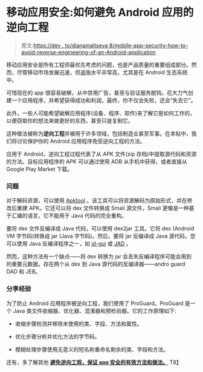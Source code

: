 # 移动应用安全:如何避免 Android 应用的逆向工程

> 原文:[https://dev . to/dianamaltseva 8/mobile-app-security-how-to-avoid-reverse-engineering-of-an-Android-application](https://dev.to/dianamaltseva8/mobile-app-security-how-to-avoid-reverse-engineering-of-an-android-application)

移动应用安全是所有工程师最优先考虑的问题，也是产品质量的重要组成部分。然而，尽管移动市场发展迅速，但盗版水平非常高，尤其是在 Android 生态系统中。

可惜现在的 app 很容易破解，从中禁用广告，甚至与验证服务脱钩。花大力气创建一个应用程序，并希望获得成功和利润，最终，你不仅会失败，还会“失去它”。

此外，一些人可能希望破解应用程序(设备、程序、软件)来了解它是如何工作的，以便窃取你的想法来做更好的东西，甚至只是复制它。

这种做法被称为**逆向工程**并被用于许多领域，包括制造业甚至军事。在本帖中，我们将讨论保护你的 Android 应用程序免受逆向工程的方法。

应用于 Android，逆向工程过程代表了从 APK 文件(zip 存档)中提取源代码和资源的方法。目标应用程序的 APK 可以通过使用 ADB 从手机中获得，或者直接从 Google Play Market 下载。

### 问题

对于解码资源，可以使用 [Apktool](https://ibotpeaches.github.io/Apktool/) 。该工具可以将资源解码为原始形式，并在修改后重建 APK。它还可以将 dex 文件转换成 Smali 源文件。Smali 更像是一种基于汇编的语言，它不能用于 Java 代码的完全重构。

要将 dex 文件反编译成 Java 代码，可以使用 dex2jar 工具。它将 dex (Android VM 字节码)转换成 jar (Java 字节码)。然后，要将 jar 反编译成 Java 源代码，您可以使用 Java 反编译程序之一，如 [jd-gui](http://jd.benow.ca/) 或 [JAD](http://www.javadecompilers.com/jad) 。

然而，这种方法有一个缺点——将 dex 转换为 jar 会丢失反编译程序可能会用到的重要元数据。存在两个从 dex 到 Java 源代码的反编译器——andro guard DAD 和 JEB。

### 分享经验

为了防止 Android 应用程序被逆向工程，我们使用了 ProGuard。ProGuard 是一个 Java 类文件收缩器、优化器、混淆器和预检验器。它的工作原理如下:

*   收缩步骤检测并移除未使用的类、字段、方法和属性。

*   优化步骤分析并优化方法的字节码。

*   模糊处理步骤使用无意义的短名称重命名剩余的类、字段和方法。

还有，多了解其他 **[避免逆向工程，保证 app 安全的有效方法和做法。](https://smartym.pro/blog/mobile-app-security-how-to-avoid-reverse-engineering-of-an-android-app/)** T8】